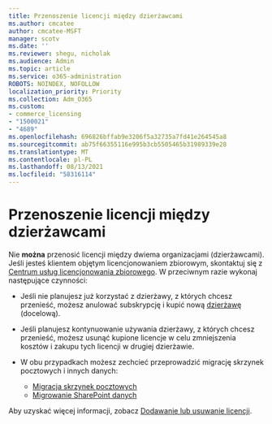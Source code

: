 ```yaml
---
title: Przenoszenie licencji między dzierżawcami
ms.author: cmcatee
author: cmcatee-MSFT
manager: scotv
ms.date: ''
ms.reviewer: shegu, nicholak
ms.audience: Admin
ms.topic: article
ms.service: o365-administration
ROBOTS: NOINDEX, NOFOLLOW
localization_priority: Priority
ms.collection: Adm_O365
ms.custom:
- commerce_licensing
- "1500021"
- "4689"
ms.openlocfilehash: 696826bffab9e3206f5a32735a7fd41e264545a8
ms.sourcegitcommit: ab75f66355116e995b3cb5505465b31989339e28
ms.translationtype: MT
ms.contentlocale: pl-PL
ms.lasthandoff: 08/13/2021
ms.locfileid: "58316114"
---
```

# <a name="transfer-licenses-between-tenants"></a>Przenoszenie licencji między dzierżawcami

Nie **można** przenosić licencji między dwiema organizacjami (dzierżawcami). Jeśli jesteś klientem objętym licencjonowaniem zbiorowym, skontaktuj się z [Centrum usług licencjonowania zbiorowego](https://support.microsoft.com/help/4471406/how-to-contact-the-microsoft-volume-licensing-service-center). W przeciwnym razie wykonaj następujące czynności:

- Jeśli nie planujesz już korzystać z dzierżawy, z których chcesz [](https://admin.microsoft.com/Adminportal/Home?source=applauncher#/subscriptions) przenieść, możesz anulować subskrypcję i kupić nową [dzierżawę](https://www.microsoft.com/microsoft-365/business/compare-all-microsoft-365-business-products?rtc=2&activetab=tab:primaryr2) (docelową).
- Jeśli planujesz kontynuowanie używania dzierżawy, z których chcesz przenieść, możesz usunąć kupione licencje w celu zmniejszenia kosztów i zakupu tych licencji w drugiej dzierżawie. [](https://docs.microsoft.com/microsoft-365/commerce/licenses/buy-licenses#buy-or-remove-licenses-for-your-business-subscription)
- W obu przypadkach możesz zechcieć przeprowadzić migrację skrzynek pocztowych i innych danych:

    - [Migracja skrzynek pocztowych](https://docs.microsoft.com/Exchange/mailbox-migration/migrate-mailboxes-across-tenants)
    - [Migrowanie SharePoint danych](https://aka.ms/modernSpoAdminCenter/CloudContentMigrations)

Aby uzyskać więcej informacji, zobacz [Dodawanie lub usuwanie licencji](https://docs.microsoft.com/microsoft-365/commerce/licenses/buy-licenses).
